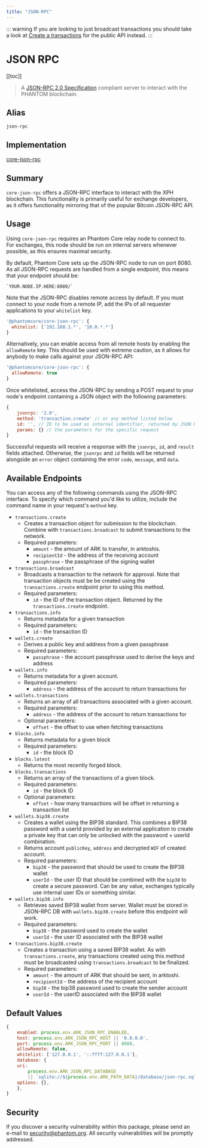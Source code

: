 ```yaml
---
title: "JSON-RPC"
---
```


::: warning
If you are looking to just broadcast transactions you should take a look at [Create a transactions](/api/public/v2/transactions.html#create-a-transaction) for the public API instead.
:::

# JSON RPC

[[toc]]

> A [JSON-RPC 2.0 Specification](http://www.jsonrpc.org/specification) compliant server to interact with the PHANTOM blockchain.


## Alias

`json-rpc`

## Implementation

[core-json-rpc](https://github.com/Phantomchain/core/tree/master/packages/core-json-rpc)

## Summary

`core-json-rpc` offers a JSON-RPC interface to interact with the XPH blockchain. This functionality is primarily useful for exchange developers, as it offers functionality mirroring that of the popular Bitcoin JSON-RPC API.

## Usage

Using `core-json-rpc` requires an Phantom Core relay node to connect to. For exchanges, this node should be run on internal servers whenever possible, as this ensures maximal security.

By default, Phantom Core sets up the JSON-RPC node to run on port 8080. As all JSON-RPC requests are handled from a single endpoint, this means that your endpoint should be:
```
`YOUR.NODE.IP.HERE:8080/`
```

Note that the JSON-RPC disables remote access by default. If you must connect to your node from a remote IP, add the IPs of all requester applications to your `whitelist` key.

```js
'@phantomcore/core-json-rpc': {
  whitelist: ['192.168.1.*', '10.0.*.*']
}
```

Alternatively, you can enable access from all remote hosts by enabling the `allowRemote` key. This should be used with extreme caution, as it allows for anybody to make calls against your JSON-RPC API:

```js
'@phantomcore/core-json-rpc': {
  allowRemote: true
}
```


Once whitelisted, access the JSON-RPC by sending a POST request to your node's endpoint containing a JSON object with the following parameters:
```js
{
    jsonrpc: '2.0',
    method: 'transaction.create' // or any method listed below
    id: '', // ID to be used as internal identifier, returned by JSON RPC 
    params: {} // the parameters for the specific request
}
```

Successful requests will receive a response with the `jsonrpc`, `id`, and `result` fields attached. Otherwise, the `jsonrpc` and `id` fields will be returned alongside an `error` object containing the error `code`, `message`, and `data`. 

## Available Endpoints

You can access any of the following commands using the JSON-RPC interface. To specify which command you'd like to utilize, include the command name in your request's `method` key.

- `transactions.create`
    - Creates a transaction object for submission to the blockchain. Combine with `transactions.broadcast` to submit transactions to the network.
    - Required parameters:
        - `amount` - the amount of ARK to transfer, in arktoshis.
        - `recipientId` - the address of the receiving account
        - `passphrase` - the passphrase of the signing wallet
- `transactions.broadcast`
    - Broadcasts a transaction to the network for approval. Note that transaction objects must be be created using the `transactions.create` endpoint prior to using this method.
    - Required parameters:
        - `id` - the ID of the transaction object. Returned by the `transactions.create` endpoint.
- `transactions.info`
    - Returns metadata for a given transaction
    - Required parameters:
        - `id` - the transaction ID
- `wallets.create`
    - Derives a public key and address from a given passphrase
    - Required parameters:
        - `passphrase` - the account passphrase used to derive the keys and address
- `wallets.info`
    - Returns metadata for a given account.
    - Required parameters:
        - `address` - the address of the account to return transactions for
- `wallets.transactions`
    - Returns an array of all transactions associated with a given account.
    - Required parameters:
        - `address` - the address of the account to return transactions for
    - Optional parameters:
        - `offset` - the offset to use when fetching transactions
- `blocks.info`
    - Returns metadata for a given block
    - Required parameters:
        - `id` - the block ID
- `blocks.latest`
    - Returns the most recently forged block.
- `blocks.transactions`
    - Returns an array of the transactions of a given block.
    - Required parameters:
        - `id` - the block ID
    - Optional parameters:
        - `offset` - how many transactions will be offset in returning a transaction list
- `wallets.bip38.create`
    - Creates a wallet using the BIP38 standard. This combines a BIP38 password with a userId provided by an external application to create a private key that can only be unlocked with the password + userId combination.
    - Returns account `publicKey`, `address` and decrypted `WIF` of created account.
    - Required parameters:
        - `bip38` - the password that should be used to create the BIP38 wallet
        - `userId` - the user ID that should be combined with the `bip38` to create a secure password. Can be any value, exchanges typically use internal user IDs or something similar.
- `wallets.bip38.info`
    - Retrieves saved BIP38 wallet from server. Wallet must be stored in JSON-RPC DB with `wallets.bip38.create` before this endpoint will work.
    - Required parameters:
        - `bip38` - the password used to create the wallet
        - `userId` - the user ID associated with the BIP38 wallet
- `transactions.bip38.create`
    - Creates a transaction using a saved BIP38 wallet. As with `transactions.create`, any transactions created using this method must be broadcasted using `transactions.broadcast` to be finalized.
    - Required parameters:
        - `amount` - the amount of ARK that should be sent, in arktoshi.
        - `recipientId` - the address of the recipient account
        - `bip38` - the bip38 password used to create the sender account
        - `userId` - the userID associated with the BIP38 wallet

## Default Values
```js
{
    enabled: process.env.ARK_JSON_RPC_ENABLED,
    host: process.env.ARK_JSON_RPC_HOST || '0.0.0.0',
    port: process.env.ARK_JSON_RPC_PORT || 8080,
    allowRemote: false,
    whitelist: ['127.0.0.1', '::ffff:127.0.0.1'],
    database: {
    uri:
        process.env.ARK_JSON_RPC_DATABASE
        || `sqlite://${process.env.ARK_PATH_DATA}/database/json-rpc.sqlite`,
    options: {},
    },
}
```

## Security

If you discover a security vulnerability within this package, please send an e-mail to <security@phantom.org>. All security vulnerabilities will be promptly addressed.
